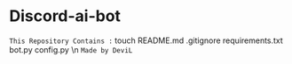 # Discord-ai-bot
`This Repository Contains :`
touch README.md .gitignore requirements.txt bot.py config.py
\n `Made by DeviL`
